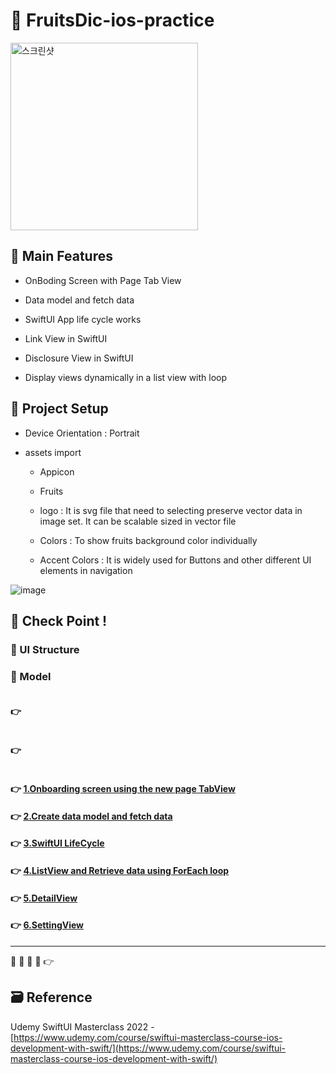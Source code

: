 # 🍓 FruitsDic-ios-practice

<!-- ! gif 스크린샷 -->

<img width="300" alt="스크린샷" src="">

## 📌 Main Features

- OnBoding Screen with Page Tab View

- Data model and fetch data

- SwiftUI App life cycle works

- Link View in SwiftUI

- Disclosure View in SwiftUI

- Display views dynamically in a list view with loop

<!-- ## 👉 Pod library -->

<!-- ### 🔷  -->

<!-- >  -->

<!-- #### 설치

`pod init`

```ruby

```

`pod install`
 -->

## 📌 Project Setup

- Device Orientation : Portrait

- assets import

  - Appicon

  - Fruits

  - logo : It is svg file that need to selecting preserve vector data in image set. It can be scalable sized in vector file

  - Colors : To show fruits background color individually

  - Accent Colors : It is widely used for Buttons and other different UI elements in navigation

![image](https://user-images.githubusercontent.com/28912774/148872186-36e5f78e-f3d9-42e5-bf3e-53d8d810fb65.png)

## 🔑 Check Point !

### 🔷 UI Structure

<!-- ! ppt UI structure -->

### 🔷 Model

```swift


```

#### 👉

```swift

```

#### 👉

```swift

```

#### 👉 [1.Onboarding screen using the new page TabView]()

#### 👉 [2.Create data model and fetch data]()

#### 👉 [3.SwiftUI LifeCycle]()

#### 👉 [4.ListView and Retrieve data using ForEach loop]()

#### 👉 [5.DetailView]()

#### 👉 [6.SettingView]()

<!-- #### 👉 -->

<!-- > Describing check point in details in Jacob's DevLog - https://jacobko.info/firebaseios/ios-firebase-03/ -->

<!-- ## ❌ Error Check Point

### 🔶 -->

<!-- xcode Mark template -->

<!--
// MARK: IBOutlet
// MARK: LifeCycle
// MARK: Actions
// MARK: Methods
// MARK: Extensions
-->

<!-- <img width="300" alt="스크린샷" src=""> -->

<!-- README 한 줄에 여러 screenshoot 놓기 예제 -->
<!-- <p>
    <img alt="Clear Spaces demo" src="../assets/demo-clear-spaces.gif" height=400px>
    <img alt="QR code scanner demo" src="../assets/demo-qr-code.gif" height=400px>
    <img alt="Example preview demo" src="../assets/demo-example.gif" height=400px>
</p> -->

---

🔶 🔷 📌 🔑 👉

## 🗃 Reference

Udemy SwiftUI Masterclass 2022 - [https://www.udemy.com/course/swiftui-masterclass-course-ios-development-with-swift/](https://www.udemy.com/course/swiftui-masterclass-course-ios-development-with-swift/)
